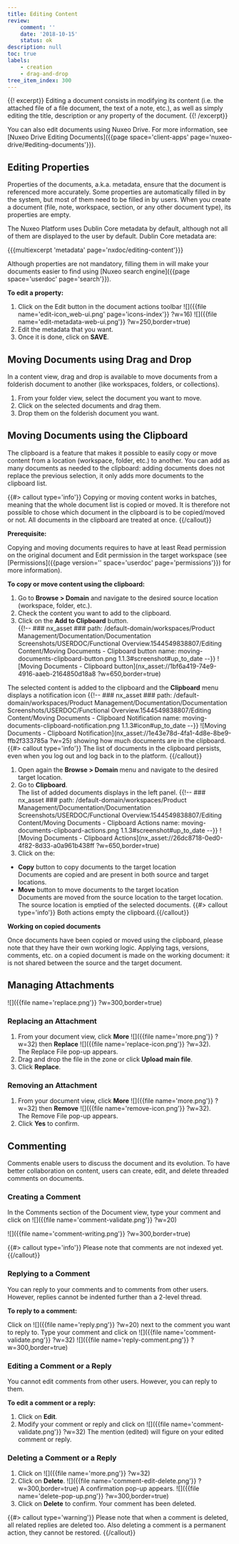 ```yaml
---
title: Editing Content
review:
    comment: ''
    date: '2018-10-15'
    status: ok
description: null
toc: true
labels:
    - creation
    - drag-and-drop
tree_item_index: 300
---
```

{{! excerpt}}
Editing a document consists in modifying its content (i.e. the attached file of a file document, the text of a note, etc.), as well as simply editing the title, description or any property of the document.
{{! /excerpt}}

You can also edit documents using Nuxeo Drive. For more information, see [Nuxeo Drive Editing Documents]({{page space='client-apps' page='nuxeo-drive/#editing-documents'}}).

## Editing Properties

Properties of the documents, a.k.a. metadata, ensure that the document is referenced more accurately. Some properties are automatically filled in by the system, but most of them need to be filled in by users. When you create a document (file, note, workspace, section, or any other document type), its properties are empty.

The Nuxeo Platform uses Dublin Core metadata by default, although not all of them are displayed to the user by default. Dublin Core metadata are:

{{{multiexcerpt 'metadata' page='nxdoc/editing-content'}}}

Although properties are not mandatory, filling them in will make your documents easier to find using [Nuxeo search engine]({{page space='userdoc' page='search'}}).

**To edit a property:**

1. Click on the Edit button in the document actions toolbar ![]({{file name='edit-icon_web-ui.png' page='icons-index'}} ?w=16)
    ![]({{file name='edit-metadata-web-ui.png'}} ?w=250,border=true)
1. Edit the metadata that you want.
1. Once it is done, click on **SAVE**.

## Moving Documents using Drag and Drop

In a content view, drag and drop is available to move documents from a folderish document to another (like workspaces, folders, or collections).

1. From your folder view, select the document you want to move.
1. Click on the selected documents and drag them.
1. Drop them on the folderish document you want.

## Moving Documents using the Clipboard

The clipboard is a feature that makes it possible to easily copy or move content from a location (workspace, folder, etc.) to another. You can add as many documents as needed to the clipboard: adding documents does not replace the previous selection, it only adds more documents to the clipboard list. <br>

{{#> callout type='info'}} Copying or moving content works in batches, meaning that the whole document list is copied or moved. It is therefore not possible to chose which document in the clipboard is to be copied/moved or not. All documents in the clipboard are treated at once. {{/callout}}

**Prerequisite:**

Copying and moving documents requires to have at least Read permission on the original document and Edit permission in the target workspace (see [Permissions]({{page version='' space='userdoc' page='permissions'}}) for more information).

**To copy or move content using the clipboard:**

1. Go to **Browse > Domain** and navigate to the desired source location (workspace, folder, etc.).
1. Check the content you want to add to the clipboard.
1. Click on the **Add to Clipboard** button. <br>
{{!--     ### nx_asset ###
    path: /default-domain/workspaces/Product Management/Documentation/Documentation Screenshots/USERDOC/Functional Overview.1544549838807/Editing Content/Moving Documents - Clipboard button
    name: moving-documents-clipboard-button.png
    1.1.3#screenshot#up_to_date
--}}
![Moving Documents - Clipboard button](nx_asset://1bf6a419-74e9-4916-aaeb-2164850d18a8 ?w=650,border=true)

  The selected content is added to the clipboard and the **Clipboard** menu displays a notification icon {{!--     ### nx_asset ###
    path: /default-domain/workspaces/Product Management/Documentation/Documentation Screenshots/USERDOC/Functional Overview.1544549838807/Editing Content/Moving Documents - Clipboard Notification
    name: moving-documents-clipboard-notification.png
    1.1.3#icon#up_to_date
--}}
![Moving Documents - Clipboard Notification](nx_asset://1e43e78d-4fa1-4d8e-8be9-ffb2f333785a ?w=25) showing how much documents are in the clipboard. <br>
{{#> callout type='info'}} The list of documents in the clipboard persists, even when you log out and log back in to the platform. {{/callout}}
1. Open again the **Browse > Domain** menu and navigate to the desired target location.
1. Go to **Clipboard**. <br>
The list of added documents displays in the left panel.
{{!--     ### nx_asset ###
    path: /default-domain/workspaces/Product Management/Documentation/Documentation Screenshots/USERDOC/Functional Overview.1544549838807/Editing Content/Moving Documents - Clipboard Actions
    name: moving-documents-clipboard-actions.png
    1.1.3#screenshot#up_to_date
--}}
![Moving Documents - Clipboard Actions](nx_asset://26dc8718-0ed0-4f82-8d33-a0a961b438ff ?w=650,border=true)
1. Click on the:
  - **Copy** button to copy documents to the target location <br>
  Documents are copied and are present in both source and target locations.
  - **Move** button to move documents to the target location <br>
  Documents are moved from the source location to the target location. The source location is emptied of the selected documents.
  {{#> callout type='info'}} Both actions empty the clipboard.{{/callout}}

**Working on copied documents**

Once documents have been copied or moved using the clipboard, please note that they have their own working logic. Applying tags, versions, comments, etc. on a copied document is made on the working document: it is not shared between the source and the target document.

## Managing Attachments

![]({{file name='replace.png'}} ?w=300,border=true)

### Replacing an Attachment

1. From your document view, click **More** ![]({{file name='more.png'}} ?w=32) then **Replace** ![]({{file name='replace-icon.png'}} ?w=32).</br>
   The Replace File pop-up appears.
1. Drag and drop the file in the zone or click **Upload main file**.
1. Click **Replace**.

### Removing an Attachment

1. From your document view, click **More** ![]({{file name='more.png'}} ?w=32) then **Remove** ![]({{file name='remove-icon.png'}} ?w=32).</br>
  The Remove File pop-up appears.
1. Click **Yes** to confirm.

## Commenting

Comments enable users to discuss the document and its evolution. To have better collaboration on content, users can create, edit, and delete threaded comments on documents.

### Creating a Comment

In the Comments section of the Document view, type your comment and click on ![]({{file name='comment-validate.png'}} ?w=20)

![]({{file name='comment-writing.png'}} ?w=300,border=true)

{{#> callout type='info'}} Please note that comments are not indexed yet.{{/callout}}

### Replying to a Comment
You can reply to your comments and to comments from other users. However, replies cannot be indented further than a 2-level thread.

**To reply to a comment:**

Click on ![]({{file name='reply.png'}} ?w=20) next to the comment you want to reply to.
Type your comment and click on ![]({{file name='comment-validate.png'}} ?w=32)
![]({{file name='reply-comment.png'}} ?w=300,border=true)

### Editing a Comment or a Reply
You cannot edit comments from other users. However, you can reply to them.

**To edit a comment or a reply:**

1. Click on **Edit**.
1. Modify your comment or reply and click on ![]({{file name='comment-validate.png'}} ?w=32)
The mention (edited) will figure on your edited comment or reply.

### Deleting a Comment or a Reply

1. Click on ![]({{file name='more.png'}} ?w=32)
1. Click on **Delete**.
   ![]({{file name='comment-edit-delete.png'}} ?w=300,border=true)
   A confirmation pop-up appears.
   ![]({{file name='delete-pop-up.png'}} ?w=300,border=true)
1. Click on **Delete** to confirm. Your comment has been deleted.

{{#> callout type='warning'}} Please note that when a comment is deleted, all related replies are deleted too. Also deleting a comment is a permanent action, they cannot be restored. {{/callout}}
